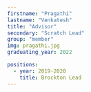 ```yaml
---
firstname: "Pragathi"
lastname: "Venkatesh"
title: "Advisor"
secondary: "Scratch Lead"
group: "member"
img: pragathi.jpg
graduating_year: 2022

positions:
  - year: 2019-2020
    title: Brockton Lead
---
```

